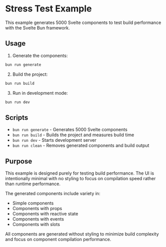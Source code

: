 # Stress Test Example

This example generates 5000 Svelte components to test build performance with the Svelte Bun framework.

## Usage

1. Generate the components:
```bash
bun run generate
```

2. Build the project:
```bash
bun run build
```

3. Run in development mode:
```bash
bun run dev
```

## Scripts

- `bun run generate` - Generates 5000 Svelte components
- `bun run build` - Builds the project and measures build time
- `bun run dev` - Starts development server
- `bun run clean` - Removes generated components and build output

## Purpose

This example is designed purely for testing build performance. The UI is intentionally minimal with no styling to focus on compilation speed rather than runtime performance.

The generated components include variety in:
- Simple components
- Components with props
- Components with reactive state
- Components with events
- Components with slots

All components are generated without styling to minimize build complexity and focus on component compilation performance.